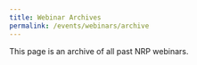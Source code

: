 ```yaml
---
title: Webinar Archives
permalink: /events/webinars/archive
---
```

This page is an archive of all past NRP webinars.